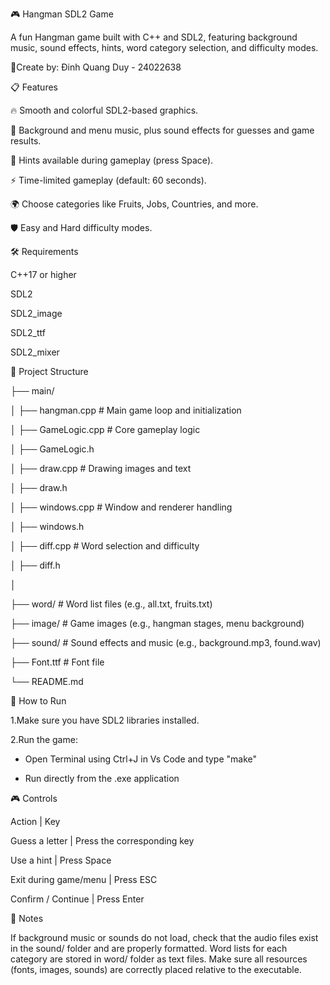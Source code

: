 🎮 Hangman SDL2 Game

A fun Hangman game built with C++ and SDL2, featuring background music, sound effects, hints, word category selection, and difficulty modes.

📜Create by: Đinh Quang Duy - 24022638

📋 Features

🔥 Smooth and colorful SDL2-based graphics.

🎵 Background and menu music, plus sound effects for guesses and game results.

🧠 Hints available during gameplay (press Space).

⚡ Time-limited gameplay (default: 60 seconds).

🌍 Choose categories like Fruits, Jobs, Countries, and more.

🛡️ Easy and Hard difficulty modes.


🛠 Requirements

C++17 or higher

SDL2

SDL2_image

SDL2_ttf

SDL2_mixer


📂 Project Structure

├── main/

│   ├── hangman.cpp        # Main game loop and initialization

│   ├── GameLogic.cpp      # Core gameplay logic

│   ├── GameLogic.h

│   ├── draw.cpp           # Drawing images and text

│   ├── draw.h

│   ├── windows.cpp        # Window and renderer handling

│   ├── windows.h

│   ├── diff.cpp           # Word selection and difficulty

│   ├── diff.h

│

├── word/                  # Word list files (e.g., all.txt, fruits.txt)

├── image/                 # Game images (e.g., hangman stages, menu background)

├── sound/                 # Sound effects and music (e.g., background.mp3, found.wav)

├── Font.ttf               # Font file

└── README.md



🚀 How to Run


1.Make sure you have SDL2 libraries installed.

2.Run the game: 

+ Open Terminal using Ctrl+J in Vs Code and type "make"

+ Run directly from the .exe application

🎮 Controls

Action	|                     Key

Guess a letter	|            Press the corresponding key

Use a hint   |       	      Press Space

Exit during game/menu	  |    Press ESC

Confirm / Continue	 |       Press Enter


💬 Notes

If background music or sounds do not load, check that the audio files exist in the sound/ folder and are properly formatted.
Word lists for each category are stored in word/ folder as text files.
Make sure all resources (fonts, images, sounds) are correctly placed relative to the executable.

